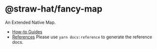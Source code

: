 # @straw-hat/fancy-map

An Extended Native Map.

- [How-to Guides](docs/how-to-guides/README.md)
- [References](./docs/references/index.html) Please use `yarn docs:reference`
  to generate the reference docs.
